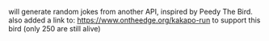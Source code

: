 will generate random jokes from another API, inspired by Peedy The Bird.
also added a link to: https://www.ontheedge.org/kakapo-run to support this bird (only 250 are still alive)
